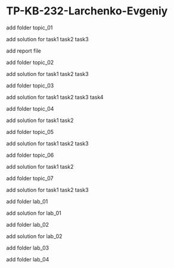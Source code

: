 # TP-KB-232-Larchenko-Evgeniy
add folder topic_01

add solution for task1 task2 task3

add report file

add folder topic_02

add solution for task1 task2 task3

add folder topic_03

add solution for task1 task2 task3 task4

add folder topic_04

add solution for task1 task2 

add folder topic_05

add solution for task1 task2 task3

add folder topic_06

add solution for task1 task2 

add folder topic_07

add solution for task1 task2 task3

add folder lab_01

add solution for lab_01

add folder lab_02

add solution for lab_02

add folder lab_03

add folder lab_04